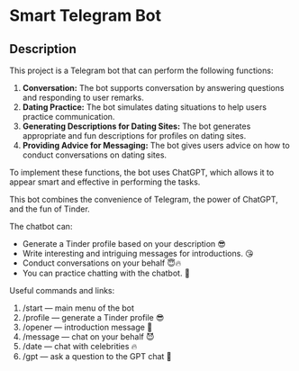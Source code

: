 # Smart Telegram Bot

## Description

This project is a Telegram bot that can perform the following functions:

1. **Conversation:** The bot supports conversation by answering questions and responding to user remarks.
2. **Dating Practice:** The bot simulates dating situations to help users practice communication.
3. **Generating Descriptions for Dating Sites:** The bot generates appropriate and fun descriptions for profiles on dating sites.
4. **Providing Advice for Messaging:** The bot gives users advice on how to conduct conversations on dating sites.

To implement these functions, the bot uses ChatGPT, which allows it to appear smart and effective in performing the tasks.

This bot combines the convenience of Telegram, the power of ChatGPT, and the fun of Tinder.

The chatbot can:
- Generate a Tinder profile based on your description 😎
- Write interesting and intriguing messages for introductions. 😘
- Conduct conversations on your behalf 😇🔥
- You can practice chatting with the chatbot. 🥰

Useful commands and links:
1. /start — main menu of the bot
2. /profile — generate a Tinder profile 😎
3. /opener — introduction message 🥰
4. /message — chat on your behalf 😈
5. /date — chat with celebrities 🔥
6. /gpt — ask a question to the GPT chat 🧠
